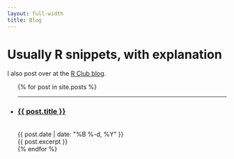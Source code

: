 ```yaml
---
layout: full-width
title: Blog
---
```


  <h1 class="content-listing-header sans">Usually R snippets, with explanation</h1>
  I also post over at the <a href='http://blogs.uoregon.edu/rclub/author/flournoy-2/'>R Club blog</a>.
  <ul class="content-listing ">
    {% for post in site.posts %}      
        <li class="listing">
          <hr class="slender">
          <a href="{{ post.url | prepend: site.baseurl }}"><h3 class="contrast">{{ post.title }}</h3></a>
          <br><span class="smaller">{{ post.date | date: "%B %-d, %Y" }}</span>  <br/>
          <div>{{ post.excerpt }}</div> 
        </li>
    {% endfor %}
  </ul>


